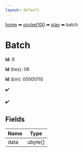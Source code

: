 ```yaml
---
layout: default
---
```


[home](/) ➡ [pocket100](/protocol/pocket100) ➡ [play](/protocol/pocket100/play) ➡ batch

# Batch

**Id**: 6

**Id** (hex): 06

**Id** (bin): 00000110

✔️

✔️

## Fields

Name | Type
---|---
data | ubyte[]

